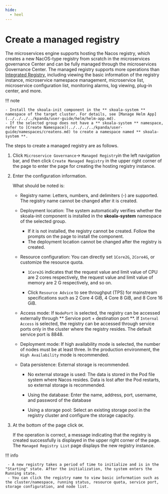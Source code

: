 ```yaml
---
hide:
  - heel
---
```


# Create a managed registry

The microservices engine supports hosting the Nacos registry, which creates a new NacOS-type registry from scratch in the microservices governance Center and can be fully managed through the microservices Governance Center. The managed registry supports more operations than [Integrated Registry](../../integrated/integrate-registry.md), including viewing the basic information of the registry instance, microservice namespace management, microservice list, microservice configuration list, monitoring alarms, log viewing, plug-in center, and more.

!!! note

    - Install the skoala-init component in the ** skoala-system ** namespace of the target cluster. For details, see [Manage Helm App](../../../../kpanda/user-guide/helm/helm-app.md).
    - If the selected group does not have a ** skoala-system ** namespace, refer to [Create Namespace](../../../../kpanda/user-guide/namespaces/createns.md) to create a namespace named ** skoala-system **.

The steps to create a managed registry are as follows.

1. Click `Microservice Governance`-> `Managed Registry`in the left navigation bar, and then click `Create Managed Registry` in the upper right corner of the page to enter the page for creating the hosting registry instance.

    <!--![]()screenshots-->

2. Enter the configuration information.

    What should be noted is:

    - Registry name: Letters, numbers, and delimiters (-) are supported. The registry name cannot be changed after it is created.
    - Deployment location: The system automatically verifies whether the skoala-init component is installed in the **skoala-system** namespace of the selected group.

        - If it is not installed, the registry cannot be created. Follow the prompts on the page to install the component.
        - The deployment location cannot be changed after the registry is created.

    - Resource configuration: You can directly set `1Core2G`, `2Core4G`, or customize the resource quota.

        -  `1Core2G` indicates that the request value and limit value of CPU are 2 cores respectively, the request value and limit value of memory are 2 G respectively, and so on.

        - Click `Resource Advice` to see throughput (TPS) for mainstream specifications such as 2 Core 4 GiB, 4 Core 8 GiB, and 8 Core 16 GiB.

        <!--![]()screenshots-->

    - Access mode: If `NodePort` is selected, the registry can be accessed externally through ** Service port + destination port **. If `Internal Access` is selected, the registry can be accessed through service ports only in the cluster where the registry resides. The default service port is 8848.
    - Deployment mode: If high availability mode is selected, the number of nodes must be at least three. In the production environment, the `High Availability` mode is recommended.

        <!--![]()screenshots-->

    - Data persistence: External storage is recommended.

        - No external storage is used: The data is stored in the Pod file system where Nacos resides. Data is lost after the Pod restarts, so external storage is recommended.
        - Using the database: Enter the name, address, port, username, and password of the database

            <!--![]()screenshots-->

        - Using a storage pool: Select an existing storage pool in the registry cluster and configure the storage capacity. 

            <!--![]()screenshots-->

3. At the bottom of the page click `OK`.

    If the operation is correct, a message indicating that the registry is created successfully is displayed in the upper right corner of the page. The `Managed Registry List` page displays the new registry instance.

    <!--![]()screenshots-->

!!! info

     - A new registry takes a period of time to initialize and is in the "Starting" state. After the initialization, the system enters the Running state.
     - You can click the registry name to view basic information such as the cluster/namespace, running status, resource quota, service port, storage configuration, and node list.